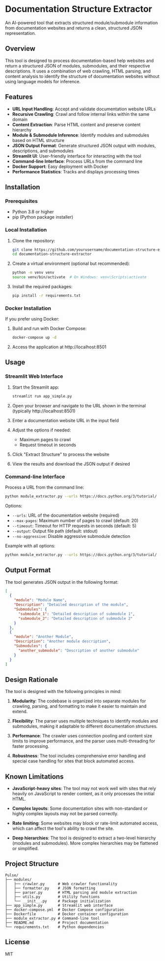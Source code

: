 # Documentation Structure Extractor

An AI-powered tool that extracts structured module/submodule information from documentation websites and returns a clean, structured JSON representation.

## Overview

This tool is designed to process documentation-based help websites and return a structured JSON of modules, submodules, and their respective descriptions. It uses a combination of web crawling, HTML parsing, and content analysis to identify the structure of documentation websites without using language models for inference.

## Features

- **URL Input Handling**: Accept and validate documentation website URLs
- **Recursive Crawling**: Crawl and follow internal links within the same domain
- **Content Extraction**: Parse HTML content and preserve content hierarchy
- **Module & Submodule Inference**: Identify modules and submodules based on HTML structure
- **JSON Output Format**: Generate structured JSON output with modules, descriptions, and submodules
- **Streamlit UI**: User-friendly interface for interacting with the tool
- **Command-line Interface**: Process URLs from the command line
- **Docker Support**: Easy deployment with Docker
- **Performance Statistics**: Tracks and displays processing times

## Installation

### Prerequisites

- Python 3.8 or higher
- pip (Python package installer)

### Local Installation

1. Clone the repository:
   ```bash
   git clone https://github.com/yourusername/documentation-structure-extractor.git
   cd documentation-structure-extractor
   ```

2. Create a virtual environment (optional but recommended):
   ```bash
   python -m venv venv
   source venv/bin/activate  # On Windows: venv\Scripts\activate
   ```

3. Install the required packages:
   ```bash
   pip install -r requirements.txt
   ```

### Docker Installation

If you prefer using Docker:

1. Build and run with Docker Compose:
   ```bash
   docker-compose up -d
   ```

2. Access the application at http://localhost:8501

## Usage

### Streamlit Web Interface

1. Start the Streamlit app:
   ```bash
   streamlit run app_simple.py
   ```

2. Open your browser and navigate to the URL shown in the terminal (typically http://localhost:8501)

3. Enter a documentation website URL in the input field

4. Adjust the options if needed:
   - Maximum pages to crawl
   - Request timeout in seconds

5. Click "Extract Structure" to process the website

6. View the results and download the JSON output if desired

### Command-line Interface

Process a URL from the command line:

```bash
python module_extractor.py --urls https://docs.python.org/3/tutorial/
```

Options:
- `--urls`: URL of the documentation website (required)
- `--max-pages`: Maximum number of pages to crawl (default: 20)
- `--timeout`: Timeout for HTTP requests in seconds (default: 5)
- `--output`: Output file path (default: stdout)
- `--no-aggressive`: Disable aggressive submodule detection

Example with all options:
```bash
python module_extractor.py --urls https://docs.python.org/3/tutorial/ --max-pages 30 --timeout 10 --output python_modules.json --no-aggressive
```

## Output Format

The tool generates JSON output in the following format:

```json
[
  {
    "module": "Module Name",
    "Description": "Detailed description of the module",
    "Submodules": {
      "submodule_1": "Detailed description of submodule 1",
      "submodule_2": "Detailed description of submodule 2"
    }
  },
  {
    "module": "Another Module",
    "Description": "Another module description",
    "Submodules": {
      "another_submodule": "Description of another submodule"
    }
  }
]
```

## Design Rationale

The tool is designed with the following principles in mind:

1. **Modularity**: The codebase is organized into separate modules for crawling, parsing, and formatting to make it easier to maintain and extend.

2. **Flexibility**: The parser uses multiple techniques to identify modules and submodules, making it adaptable to different documentation structures.

3. **Performance**: The crawler uses connection pooling and content size limits to improve performance, and the parser uses multi-threading for faster processing.

4. **Robustness**: The tool includes comprehensive error handling and special case handling for sites that block automated access.

## Known Limitations

- **JavaScript-heavy sites**: The tool may not work well with sites that rely heavily on JavaScript to render content, as it only processes the initial HTML.

- **Complex layouts**: Some documentation sites with non-standard or highly complex layouts may not be parsed correctly.

- **Rate limiting**: Some websites may block or rate-limit automated access, which can affect the tool's ability to crawl the site.

- **Deep hierarchies**: The tool is designed to extract a two-level hierarchy (modules and submodules). More complex hierarchies may be flattened or simplified.

## Project Structure

```
Pulse/
├── modules/
│   ├── crawler.py      # Web crawler functionality
│   ├── formatter.py    # JSON formatting
│   ├── parser.py       # HTML parsing and module extraction
│   ├── utils.py        # Utility functions
│   └── __init__.py     # Package initialization
├── app_simple.py       # Streamlit web interface
├── docker-compose.yml  # Docker Compose configuration
├── Dockerfile          # Docker container configuration
├── module_extractor.py # Command-line tool
├── README.md           # Project documentation
└── requirements.txt    # Python dependencies
```

## License

MIT
